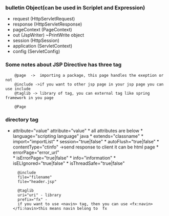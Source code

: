 ### bulletin Object(can be used in Scriplet and Expression)
* request (HttpServletRequest)
* response (HttpServletResponse)
* pageContext (PageContext)
* out (JspWriter) ~PrintWrite object
* session (HttpSession)
* application (ServletContext)
* config (ServletConfig)

### Some notes about  JSP Directive has three tag
		@page  ->  importing a package, this page handles the exeption or not
		@include ->if you want to other jsp page in your jsp page you can use include
		@taglib -> library of tag, you can external tag like spring framework in you page
		
		@Page  
### directory tag
* attribute="value" attribute="value"
		* all attributes are below
		* language="scripting language" java
		* extends="classname" 
		* import="importList"
		* session="true|false"
		* autoFlush="true|false"
		* contentType="ctinfo" ->send response to client it can be html page
		* errorPage="error_url"  
		* isErrorPage="true|false"
		* info="information"
		* isELIgnored="true|false"
		* isThreadSafe="true|false"  
		
		@include 
		file="filename"
		file="header.jsp"
		
		@taglib
		uri="uri" - library
		prefix="fx" - 
		if you want to use <navin> tag, then you can use <fx:navin> </fi:navin>this means navin belong to  fx
		
		
		
